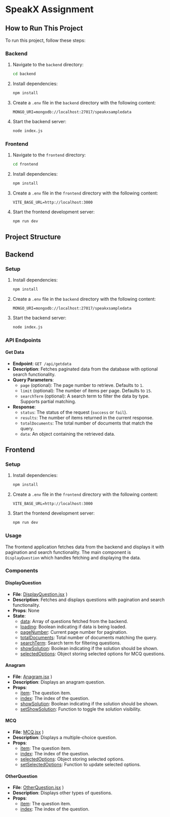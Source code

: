 # SpeakX Assignment

## How to Run This Project

To run this project, follow these steps:

### Backend

1. Navigate to the `backend` directory:
    ```sh
    cd backend
    ```

2. Install dependencies:
    ```sh
    npm install
    ```

3. Create a `.env` file in the `backend` directory with the following content:
    ```
    MONGO_URI=mongodb://localhost:27017/speakxsampledata
    ```

4. Start the backend server:
    ```sh
    node index.js
    ```

### Frontend

1. Navigate to the `frontend` directory:
    ```sh
    cd frontend
    ```

2. Install dependencies:
    ```sh
    npm install
    ```

3. Create a `.env` file in the `frontend` directory with the following content:
    ```
    VITE_BASE_URL=http://localhost:3000
    ```

4. Start the frontend development server:
    ```sh
    npm run dev
    ```

## Project Structure

## Backend

### Setup

1. Install dependencies:
    ```sh
    npm install
    ```

2. Create a `.env` file in the `backend` directory with the following content:
    ```
    MONGO_URI=mongodb://localhost:27017/speakxsampledata
    ```

3. Start the backend server:
    ```sh
    node index.js
    ```

### API Endpoints

#### Get Data

- **Endpoint**: `GET /api/getdata`
- **Description**: Fetches paginated data from the database with optional search functionality.
- **Query Parameters**:
  - `page` (optional): The page number to retrieve. Defaults to `1`.
  - `limit` (optional): The number of items per page. Defaults to `15`.
  - `searchTerm` (optional): A search term to filter the data by type. Supports partial matching.
- **Response**:
  - `status`: The status of the request (`success` or `fail`).
  - `results`: The number of items returned in the current response.
  - `totalDocuments`: The total number of documents that match the query.
  - `data`: An object containing the retrieved data.

## Frontend

### Setup

1. Install dependencies:
    ```sh
    npm install
    ```

2. Create a `.env` file in the `frontend` directory with the following content:
    ```
    VITE_BASE_URL=http://localhost:3000
    ```

3. Start the frontend development server:
    ```sh
    npm run dev
    ```

### Usage

The frontend application fetches data from the backend and displays it with pagination and search functionality. The main component is `DisplayQuestion` which handles fetching and displaying the data.

### Components

#### DisplayQuestion

- **File**: [DisplayQuestion.jsx](http://_vscodecontentref_/6) )
- **Description**: Fetches and displays questions with pagination and search functionality.
- **Props**: None
- **State**:
  - [data](http://_vscodecontentref_/7): Array of questions fetched from the backend.
  - [loading](http://_vscodecontentref_/8): Boolean indicating if data is being loaded.
  - [pageNumber](http://_vscodecontentref_/9): Current page number for pagination.
  - [totalDocuments](http://_vscodecontentref_/10): Total number of documents matching the query.
  - [searchTerm](http://_vscodecontentref_/11): Search term for filtering questions.
  - [showSolution](http://_vscodecontentref_/12): Boolean indicating if the solution should be shown.
  - [selectedOptions](http://_vscodecontentref_/13): Object storing selected options for MCQ questions.

#### Anagram

- **File**: [Anagram.jsx](http://_vscodecontentref_/14) )
- **Description**: Displays an anagram question.
- **Props**:
  - [item](http://_vscodecontentref_/15): The question item.
  - [index](http://_vscodecontentref_/16): The index of the question.
  - [showSolution](http://_vscodecontentref_/17): Boolean indicating if the solution should be shown.
  - [setShowSolution](http://_vscodecontentref_/18): Function to toggle the solution visibility.

#### MCQ

- **File**: [MCQ.jsx](http://_vscodecontentref_/19) )
- **Description**: Displays a multiple-choice question.
- **Props**:
  - [item](http://_vscodecontentref_/20): The question item.
  - [index](http://_vscodecontentref_/21): The index of the question.
  - [selectedOptions](http://_vscodecontentref_/22): Object storing selected options.
  - [setSelectedOptions](http://_vscodecontentref_/23): Function to update selected options.

#### OtherQuestion

- **File**: [OtherQuestion.jsx](http://_vscodecontentref_/24) )
- **Description**: Displays other types of questions.
- **Props**:
  - [item](http://_vscodecontentref_/25): The question item.
  - [index](http://_vscodecontentref_/26): The index of the question.

